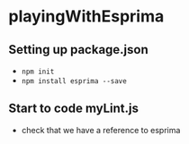 playingWithEsprima
==================

## Setting up package.json
* `npm init`
* `npm install esprima --save`

## Start to code myLint.js
* check that we have a reference to esprima
